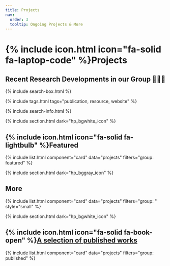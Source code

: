 ```yaml
---
title: Projects
nav:
  order: 3
  tooltip: Ongoing Projects & More
---
```


# {% include icon.html icon="fa-solid fa-laptop-code" %}Projects

## Recent Research Developments in our Group&nbsp;:seedling::seedling::seedling:

{% include search-box.html %}

{% include tags.html tags="publication, resource, website" %}

{% include search-info.html %}

{% include section.html dark="hp_bgwhite_icon" %}

## {% include icon.html icon="fa-solid fa-lightbulb" %}Featured

{% include list.html component="card" data="projects" filters="group: featured" %}

{% include section.html dark="hp_bggray_icon" %}

## More

{% include list.html component="card" data="projects" filters="group: " style="small" %}

{% include section.html dark="hp_bgwhite_icon" %}

## {% include icon.html icon="fa-solid fa-book-open" %}[A selection of published works](https://github.com/hyojin-park-neuro/intro-published)

{% include list.html component="card" data="projects" filters="group: published" %}
